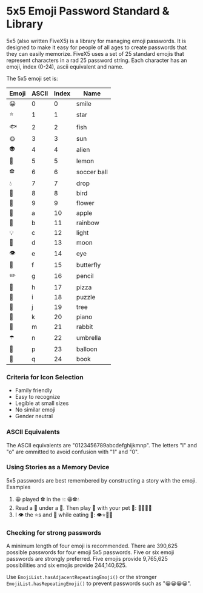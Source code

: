 # 5x5 Emoji Password Standard & Library

5x5 (also written FiveX5) is a library for managing emoji passwords. It is designed to make it easy for people of all ages to create 
passwords that they can easily memorize. FiveX5 uses a set of 25 standard emojis that represent characters in a rad 25 password
string. Each character has an emoji, index (0-24), ascii equivalent and name.

The 5x5 emoji set is:

| Emoji | ASCII | Index | Name |
| ----- | ----- | ----- | ---- |
| 😀 | 0 | 0 | smile |
| ⭐ | 1 | 1 | star |
| 🐟 | 2 | 2 | fish |
| 🌞 | 3 | 3 | sun |
| 👽 | 4 | 4 | alien |
| 🍋 | 5 | 5 | lemon |
| ⚽ | 6 | 6 | soccer ball |
| 💧 | 7 | 7 | drop |
| 🐤 | 8 | 8 | bird |
| 🌼 | 9 | 9 | flower |
| 🍎 | a | 10 | apple |
| 🌈 | b | 11 | rainbow |
| 💡 | c | 12 | light |
| 🌙 | d | 13 | moon |
| 👁 | e | 14 | eye |
| 🦋 | f | 15 | butterfly |
| ✏️ | g | 16 | pencil |
| 🍕 | h | 17 | pizza |
| 🧩 | i | 18 | puzzle |
| 🌲 | j | 19 | tree |
| 🎹 | k | 20 | piano |
| 🐇 | m | 21 | rabbit |
| ☂️ | n | 22 | umbrella |
| 🎈 | p | 23 | balloon |
| 📕 | q | 24 | book |

### Criteria for Icon Selection
- Family friendly
- Easy to recognize
- Legible at small sizes
- No similar emoji
- Gender neutral

### ASCII Equivalents
The ASCII equivalents are "0123456789abcdefghijkmnp". The letters "l" and "o" are ommitted to avoid confusion with "1" and "0".

### Using Stories as a Memory Device
5x5 passwords are best remembered by constructing a story with the emoji. Examples
1. 😀 played ⚽ in the 💧:  😀⚽💧
2. Read a 📕 under a 🌲. Then play 🎹 with your pet 🐇:  📕🌲🎹🐇
3. I 👁 the ⭐s and 🌙 while eating 🍕:  👁⭐🌙🍕

### Checking for strong passwords
A minimum length of four emoji is recommended. There are 390,625 possible passwords for four emoji 5x5 passwords. Five or six
emoji passwords are strongly preferred. Five emojis provide 9,765,625 possibilities and six emojis provide 244,140,625.

Use `EmojiList.hasAdjacentRepeatingEmoji()` or the stronger `EmojiList.hasRepeatingEmoji()` to prevent passwords such
as "😀😀😀😀".
